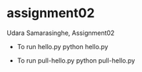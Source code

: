 # assignment02
Udara Samarasinghe, Assignment02

- To run hello.py
python hello.py

- To run pull-hello.py
python pull-hello.py